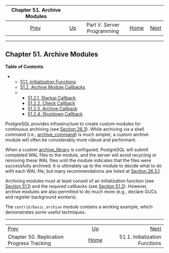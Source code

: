 <!--?xml version="1.0" encoding="UTF-8" standalone="no"?-->

|                          Chapter 51. Archive Modules                          |                                                            |                            |                                                       |                                                                    |
| :---------------------------------------------------------------------------: | :--------------------------------------------------------- | :------------------------: | ----------------------------------------------------: | -----------------------------------------------------------------: |
| [Prev](replication-origins.html "Chapter 50. Replication Progress Tracking")  | [Up](server-programming.html "Part V. Server Programming") | Part V. Server Programming | [Home](index.html "PostgreSQL 17devel Documentation") |  [Next](archive-module-init.html "51.1. Initialization Functions") |

***

## Chapter 51. Archive Modules

**Table of Contents**

*   *   [51.1. Initialization Functions](archive-module-init.html)
    *   [51.2. Archive Module Callbacks](archive-module-callbacks.html)

    <!---->

    *   *   [51.2.1. Startup Callback](archive-module-callbacks.html#ARCHIVE-MODULE-STARTUP)
        *   [51.2.2. Check Callback](archive-module-callbacks.html#ARCHIVE-MODULE-CHECK)
        *   [51.2.3. Archive Callback](archive-module-callbacks.html#ARCHIVE-MODULE-ARCHIVE)
        *   [51.2.4. Shutdown Callback](archive-module-callbacks.html#ARCHIVE-MODULE-SHUTDOWN)



PostgreSQL provides infrastructure to create custom modules for continuous archiving (see [Section 26.3](continuous-archiving.html "26.3. Continuous Archiving and Point-in-Time Recovery (PITR)")). While archiving via a shell command (i.e., [archive\_command](runtime-config-wal.html#GUC-ARCHIVE-COMMAND)) is much simpler, a custom archive module will often be considerably more robust and performant.

When a custom [archive\_library](runtime-config-wal.html#GUC-ARCHIVE-LIBRARY) is configured, PostgreSQL will submit completed WAL files to the module, and the server will avoid recycling or removing these WAL files until the module indicates that the files were successfully archived. It is ultimately up to the module to decide what to do with each WAL file, but many recommendations are listed at [Section 26.3.1](continuous-archiving.html#BACKUP-ARCHIVING-WAL "26.3.1. Setting Up WAL Archiving").

Archiving modules must at least consist of an initialization function (see [Section 51.1](archive-module-init.html "51.1. Initialization Functions")) and the required callbacks (see [Section 51.2](archive-module-callbacks.html "51.2. Archive Module Callbacks")). However, archive modules are also permitted to do much more (e.g., declare GUCs and register background workers).

The `contrib/basic_archive` module contains a working example, which demonstrates some useful techniques.

***

|                                                                               |                                                            |                                                                    |
| :---------------------------------------------------------------------------- | :--------------------------------------------------------: | -----------------------------------------------------------------: |
| [Prev](replication-origins.html "Chapter 50. Replication Progress Tracking")  | [Up](server-programming.html "Part V. Server Programming") |  [Next](archive-module-init.html "51.1. Initialization Functions") |
| Chapter 50. Replication Progress Tracking                                     |    [Home](index.html "PostgreSQL 17devel Documentation")   |                                     51.1. Initialization Functions |
